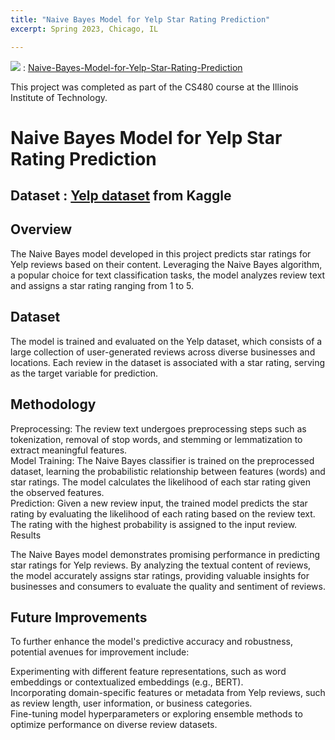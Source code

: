 ```yaml
---
title: "Naive Bayes Model for Yelp Star Rating Prediction"
excerpt: Spring 2023, Chicago, IL

---
```

 
<img src="https://img.shields.io/badge/GitHub-181717?style=flat-square&logo=GitHub&logoColor=white"/> : [Naive-Bayes-Model-for-Yelp-Star-Rating-Prediction](https://github.com/Juhyunn0/Naive-Bayes-Model-for-Yelp-Star-Rating-Prediction)

This project was completed as part of the CS480 course at the Illinois Institute of Technology.   
# Naive Bayes Model for Yelp Star Rating Prediction  

## Dataset : [Yelp dataset](https://www.kaggle.com/datasets/yelp-dataset/yelp-dataset) from Kaggle
## Overview  
  
The Naive Bayes model developed in this project predicts star ratings for Yelp reviews based on their content. Leveraging the Naive Bayes algorithm, a popular choice for text classification tasks, the model analyzes review text and assigns a star rating ranging from 1 to 5.  
  
## Dataset
  
The model is trained and evaluated on the Yelp dataset, which consists of a large collection of user-generated reviews across diverse businesses and locations. Each review in the dataset is associated with a star rating, serving as the target variable for prediction.  
  
## Methodology
  
Preprocessing: The review text undergoes preprocessing steps such as tokenization, removal of stop words, and stemming or lemmatization to extract meaningful features.  
Model Training: The Naive Bayes classifier is trained on the preprocessed dataset, learning the probabilistic relationship between features (words) and star ratings. The model calculates the likelihood of each star rating given the observed features.  
Prediction: Given a new review input, the trained model predicts the star rating by evaluating the likelihood of each rating based on the review text. The rating with the highest probability is assigned to the input review.  
Results  
  
The Naive Bayes model demonstrates promising performance in predicting star ratings for Yelp reviews. By analyzing the textual content of reviews, the model accurately assigns star ratings, providing valuable insights for businesses and consumers to evaluate the quality and sentiment of reviews.  
  
## Future Improvements  
  
To further enhance the model's predictive accuracy and robustness, potential avenues for improvement include:  
  
Experimenting with different feature representations, such as word embeddings or contextualized embeddings (e.g., BERT).  
Incorporating domain-specific features or metadata from Yelp reviews, such as review length, user information, or business categories.  
Fine-tuning model hyperparameters or exploring ensemble methods to optimize performance on diverse review datasets.  
